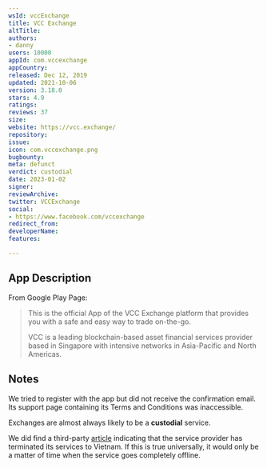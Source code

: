 ```yaml
---
wsId: vccExchange
title: VCC Exchange
altTitle: 
authors:
- danny
users: 10000
appId: com.vccexchange
appCountry: 
released: Dec 12, 2019
updated: 2021-10-06
version: 3.18.0
stars: 4.9
ratings: 
reviews: 37
size: 
website: https://vcc.exchange/
repository: 
issue: 
icon: com.vccexchange.png
bugbounty: 
meta: defunct
verdict: custodial
date: 2023-01-02
signer: 
reviewArchive: 
twitter: VCCExchange
social:
- https://www.facebook.com/vccexchange
redirect_from: 
developerName: 
features: 

---
```


## App Description 

From Google Play Page: 

> This is the official App of the VCC Exchange platform that provides you with a safe and easy way to trade on-the-go.
>
> VCC is a leading blockchain-based asset financial services provider based in Singapore with intensive networks in Asia-Pacific and North Americas. 

## Notes 

We tried to register with the app but did not receive the confirmation email. Its support page containing its Terms and Conditions was inaccessible. 

Exchanges are almost always likely to be a **custodial** service. 

We did find a third-party [article](https://azcoinnews.com/why-did-vcc-exchange-stop-providing-services-to-vietnamese-users.html) indicating that the service provider has terminated its services to Vietnam. If this is true universally, it would only be a matter of time when the service goes completely offline.
